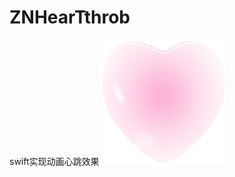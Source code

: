 # ZNHearTthrob
swift实现动画心跳效果
![image](https://github.com/zhao95/ZNHearTthrob/blob/master/ZNHeartThrob/ZNHeartThrob/Assets.xcassets/%E5%BF%83.imageset/%E5%BF%83.png)
